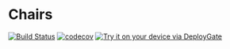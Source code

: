 # Chairs
[![Build Status](https://travis-ci.org/meronmks/Chairs.svg?branch=master)](https://travis-ci.org/meronmks/Chairs)
[![codecov](https://codecov.io/gh/meronmks/Chairs/branch/master/graph/badge.svg)](https://codecov.io/gh/meronmks/Chairs)
[<img src="https://dply.me/g06yf0/button/large" alt="Try it on your device via DeployGate">](https://dply.me/g06yf0#install)
